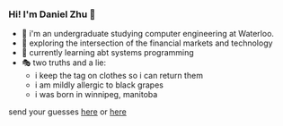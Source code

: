 ### Hi! I'm Daniel Zhu 👋 

- 🎒  i'm an undergraduate studying computer engineering at Waterloo.
- 🦕  exploring the intersection of the financial markets and technology
- 🦩  currently learning abt systems programming
- 🎭  two truths and a lie: 
    - i keep the tag on clothes so i can return them 
    - i am mildly allergic to black grapes
    - i was born in winnipeg, manitoba

send your guesses [here](https://www.linkedin.com/in/danielrhzhu/) or [here](mailto:d88zhu@uwaterloo.ca)
